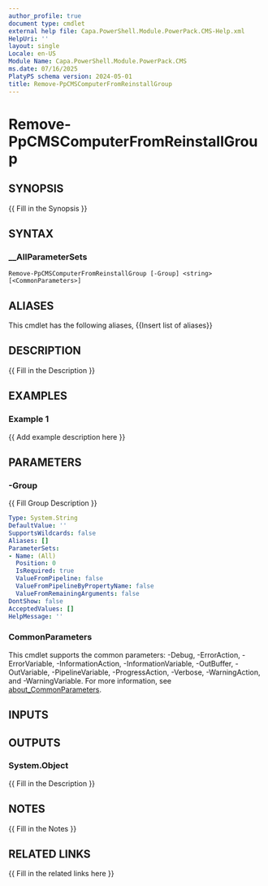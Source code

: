 ```yaml
---
author_profile: true
document type: cmdlet
external help file: Capa.PowerShell.Module.PowerPack.CMS-Help.xml
HelpUri: ''
layout: single
Locale: en-US
Module Name: Capa.PowerShell.Module.PowerPack.CMS
ms.date: 07/16/2025
PlatyPS schema version: 2024-05-01
title: Remove-PpCMSComputerFromReinstallGroup
---
```


# Remove-PpCMSComputerFromReinstallGroup

## SYNOPSIS

{{ Fill in the Synopsis }}

## SYNTAX

### __AllParameterSets

```
Remove-PpCMSComputerFromReinstallGroup [-Group] <string> [<CommonParameters>]
```

## ALIASES

This cmdlet has the following aliases,
  {{Insert list of aliases}}

## DESCRIPTION

{{ Fill in the Description }}

## EXAMPLES

### Example 1

{{ Add example description here }}

## PARAMETERS

### -Group

{{ Fill Group Description }}

```yaml
Type: System.String
DefaultValue: ''
SupportsWildcards: false
Aliases: []
ParameterSets:
- Name: (All)
  Position: 0
  IsRequired: true
  ValueFromPipeline: false
  ValueFromPipelineByPropertyName: false
  ValueFromRemainingArguments: false
DontShow: false
AcceptedValues: []
HelpMessage: ''
```

### CommonParameters

This cmdlet supports the common parameters: -Debug, -ErrorAction, -ErrorVariable,
-InformationAction, -InformationVariable, -OutBuffer, -OutVariable, -PipelineVariable,
-ProgressAction, -Verbose, -WarningAction, and -WarningVariable. For more information, see
[about_CommonParameters](https://go.microsoft.com/fwlink/?LinkID=113216).

## INPUTS

## OUTPUTS

### System.Object

{{ Fill in the Description }}

## NOTES

{{ Fill in the Notes }}

## RELATED LINKS

{{ Fill in the related links here }}

